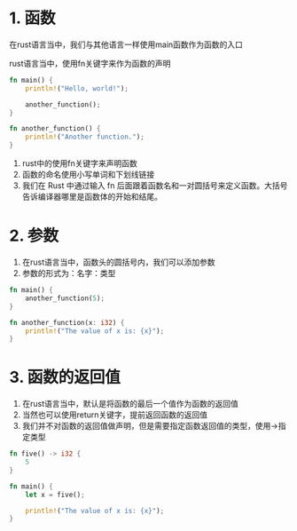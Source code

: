 # 1. 函数

在rust语言当中，我们与其他语言一样使用main函数作为函数的入口

rust语言当中，使用fn关键字来作为函数的声明

```rust
fn main() {
    println!("Hello, world!");

    another_function();
}

fn another_function() {
    println!("Another function.");
}
```

1. rust中的使用fn关键字来声明函数
2. 函数的命名使用小写单词和下划线链接
3. 我们在 Rust 中通过输入 fn 后面跟着函数名和一对圆括号来定义函数。大括号告诉编译器哪里是函数体的开始和结尾。

# 2. 参数

1. 在rust语言当中，函数头的圆括号内，我们可以添加参数
2. 参数的形式为：名字：类型

```rust
fn main() {
    another_function(5);
}

fn another_function(x: i32) {
    println!("The value of x is: {x}");
}
```

# 3. 函数的返回值

1. 在rust语言当中，默认是将函数的最后一个值作为函数的返回值
2. 当然也可以使用return关键字，提前返回函数的返回值
3. 我们并不对函数的返回值做声明，但是需要指定函数返回值的类型，使用->指定类型

```rust
fn five() -> i32 {
    5
}

fn main() {
    let x = five();

    println!("The value of x is: {x}");
}
```